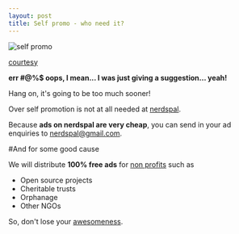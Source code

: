 ```yaml
---
layout: post
title: Self promo - who need it?
---
```


![self promo](https://warriorwriters.files.wordpress.com/2015/01/screen-shot-2015-01-12-at-9-36-46-am.png?w=620)

[courtesy](https://warriorwriters.files.wordpress.com)

**err #@%$ oops, I mean... I was just giving a suggestion... yeah!**

Hang on, it's going to be too much sooner!

Over self promotion is not at all needed at [nerdspal](http://nerdspal.com).

Because **ads on nerdspal are very cheap**, you can send in your ad enquiries to [nerdspal@gmail.com](mailto:nerdspal@gmail.com).

#And for some good cause

We will distribute **100% free ads** for [non profits](https://en.wikipedia.org/wiki/Nonprofit_organization) such as 

 - Open source projects
 - Cheritable trusts
 - Orphanage
 - Other NGOs

So, don't lose your [awesomeness](http://nerdspal.com/Home/Overview#Avoid).
